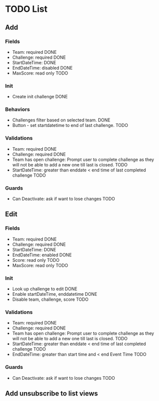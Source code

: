 # TODO List

## Add

### Fields

- Team: required DONE
- Challenge: required DONE
- StartDateTime: DONE
- EndDateTime: disabled DONE
- MaxScore: read only TODO

### Init

- Create init challenge DONE

### Behaviors
- Challenges filter based on selected team. DONE
- Button - set startdatetime to end of last challenge. TODO


### Validations
- Team: required DONE
- Challenge: required DONE
- Team has open challenge: Prompt user to complete challenge as they will not be able to add a new one till last is closed. TODO
- StartDateTime: greater than enddate < end time of last completed challenge TODO

### Guards
- Can Deactivate: ask if want to lose changes TODO

## Edit

### Fields
- Team: required DONE
- Challenge: required DONE
- StartDateTime: DONE
- EndDateTime: enabled DONE
- Score: read only TODO
- MaxScore: read only TODO

### Init
- Look up challenge to edit DONE
- Enable startDateTime, enddatetime DONE
- Disable team, challenge, score TODO

### Validations
- Team: required DONE
- Challenge: required DONE
- Team has open challenge: Prompt user to complete challenge as they will not be able to add a new one till last is closed. TODO
- StartDateTime: greater than enddate < end time of last completed challenge TODO
- EndDateTime: greater than start time and < end Event Time TODO

### Guards
- Can Deactivate: ask if want to lose changes TODO


## Add unsubscribe to list views
